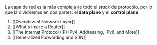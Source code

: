 La capa de red es la más compleja de todo el *stack* del protocolo, por lo que la dividiremos en dos partes: el **data plane** y el **control plane**

1. [[Overview of Network Layer]]
2. [[What's Inside a Router]]
3. [[The Internet Protocol (IP) IPv4, Addressing, IPv6, and More]]
4. [[Generalized Forwarding and SDN]]
